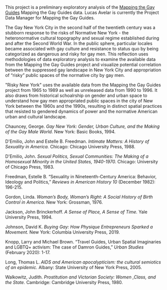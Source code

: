 
This project is a preliminary exploratory analysis of the <a href="https://github.com/MappingtheGayGuides/MGG-Data.git">Mapping the Gay Guides</a> Mapping the Gay Guides data. Lucas Avelar is currently the Project Data Manager for Mapping the Gay Guides.

The Gay New York City in the second half of the twentieth century was a stubborn response to the risks of Normative New York - the heteronormative cultural topography and sexual regime established during and after the Second World War. In the public sphere, particular locales became associated with gay culture and resistance to status quo by being categorized as dangerous and risky for gay men. This reflection uses methodologies of data exploratory analysis to examine the available data from the Mapping the Gay Guides project and visualize potential correlation between the suppressed gay landscape in New York City and appropriation of “risky” public spaces of the normative city by gay men.

"Risky New York" uses the available data from the Mapping the Gay Guides project from 1965 to 1989 as well as unreleased data from 1990 to 1996. It also draws from historical schoalrship on gender and urban space to understand how gay men appropriated public spaces in the city of New York between the 1960s and the 1990s, resulting in distinct spatial practices that resisted to gendered dynamics of power and the normative American urban and cultural landscape.


Chauncey, George. <i>Gay New York: Gender, Urban Culture, and the Making of the Gay Male World.</i> New York: Basic Books, 1994.

D'Emilio, John and Estelle B. Freedman. <i>Intimate Matters: A History of Sexuality in America.</i> Chicago: Chicago University Press, 1988.

D'Emilio, John. <i>Sexual Politics, Sexual Communities: The Making of a Homosexual Minority in the United States, 1940-1970.</i> Chicago: University of Chicago Press, 1983. 

Freedman, Estelle B. “Sexuality in Nineteenth-Century America: Behavior, Ideology and Politics,” <i>Reviews in American History 10</i> (December 1982): 196-215. 

Gordon, Linda. <i>Woman’s Body, Woman’s Right: A Social History of Birth Control in America.</i> New York: Grossman, 1976.

Jackson, John Brinckerhoff. <i>A Sense of Place, A Sense of Time.</i> Yale University Press, 1994.

Johnson, David K. <i>Buying Gay: How Physique Entrepreneurs Sparked a Movement.</i> New York: Columbia University Press, 2019.

Knopp, Larry and Michael Brown. “Travel Guides, Urban Spatial Imaginaries and LGBTQ+ activism: The case of Damron Guides,” <i>Urban Studies</i> (February 2020): 1-17.

Long, Thomas L. <i>AIDS and American apocalypticism: the cultural semiotics of an epidemic.</i> Albany: State University of New York Press, 2005.

Walkowitz, Judith. <i>Prostitution and Victorian Society: Women ,Class, and the State.</i> Cambridge: Cambridge University Press, 1980.
